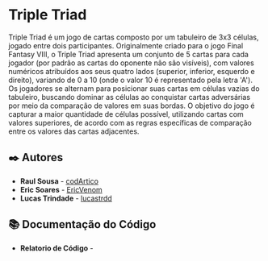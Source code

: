 # Triple Triad

Triple Triad é um jogo de cartas composto por um tabuleiro de 3x3 células, jogado entre dois participantes. Originalmente criado para o jogo Final Fantasy VIII, o Triple Triad apresenta um conjunto de 5 cartas para cada jogador (por padrão as cartas do oponente não são visíveis), com valores numéricos atribuídos aos seus quatro lados (superior, inferior, esquerdo e direito), variando de 0 a 10 (onde o valor 10 é representado pela letra 'A'). Os jogadores se alternam para posicionar suas cartas em células vazias do tabuleiro, buscando dominar as células ao conquistar cartas adversárias por meio da comparação de valores em suas bordas. O objetivo do jogo é capturar a maior quantidade de células possível, utilizando cartas com valores superiores, de acordo com as regras específicas de comparação entre os valores das cartas adjacentes.

## ✒️ Autores

* **Raul Sousa** - [codArtico](https://github.com/codArtico)
* **Eric Soares** - [EricVenom](https://github.com/ericvenom)
* **Lucas Trindade** - [lucastrdd](https://github.com/lucastrdd)

## 📚 Documentação do Código

* **Relatorio de Código** - 
